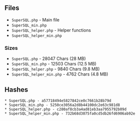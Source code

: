 ## Files

* `SuperSQL.php` - Main file
* `SuperSQL_min.php`
* `SuperSQL_helper.php` - Helper functions
* `SuperSQL_helper_min.php`

### Sizes

* `SuperSQL.php` - 28047 Chars (28 MB)
* `SuperSQL_min.php` - 12503 Chars (12.5 MB)
* `SuperSQL_helper.php` - 9840 Chars (9.8 MB)
* `SuperSQL_helper_min.php` - 4762 Chars (4.8 MB)

## Hashes

```
* SuperSQL.php - a57718494e5827842ce0c7661b28b79d
* SuperSQL_min.php - 5250ce3056a2d8b44100dc2e63c981d8
* SuperSQL_helper.php - c280af8cb3a4ad81eb3aa7955792b09d
* SuperSQL_helper_min.php - 732b68d3075fa0cd5db26fd6906ab92e
```
